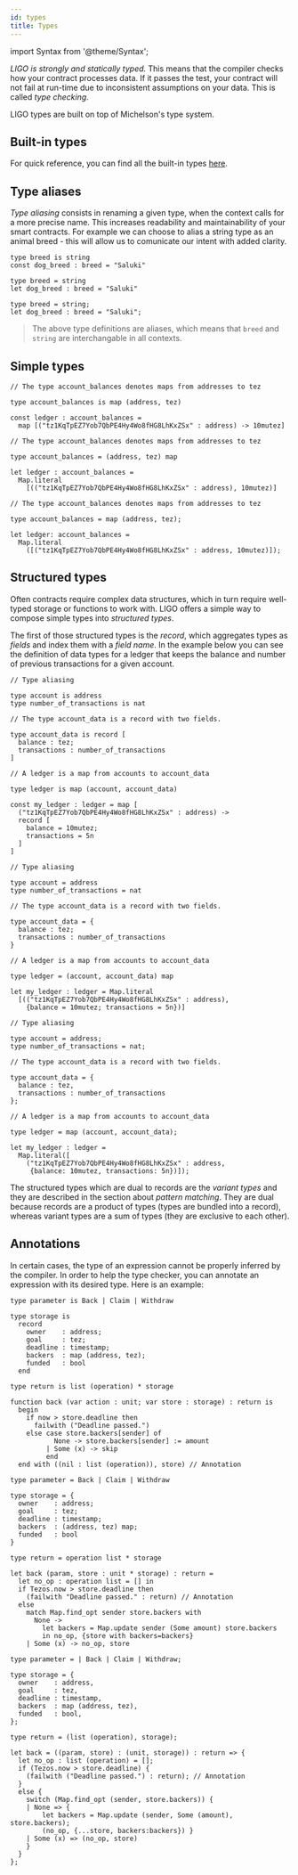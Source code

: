 ```yaml
---
id: types
title: Types
---
```


import Syntax from '@theme/Syntax';

*LIGO is strongly and statically typed.* This means that the compiler
checks how your contract processes data. If it passes the test, your
contract will not fail at run-time due to inconsistent assumptions on
your data. This is called *type checking*.

LIGO types are built on top of Michelson's type system.

## Built-in types

For quick reference, you can find all the built-in types [here](https://gitlab.com/ligolang/ligo/blob/dev/src/passes/operators/operators.ml#L35).

## Type aliases

*Type aliasing* consists in renaming a given type, when the context
calls for a more precise name. This increases readability and
maintainability of your smart contracts. For example we can choose to
alias a string type as an animal breed - this will allow us to
comunicate our intent with added clarity.


<Syntax syntax="pascaligo">

```pascaligo group=a
type breed is string
const dog_breed : breed = "Saluki"
```

</Syntax>
<Syntax syntax="cameligo">

```cameligo group=a
type breed = string
let dog_breed : breed = "Saluki"
```

</Syntax>
<Syntax syntax="reasonligo">

```reasonligo group=a
type breed = string;
let dog_breed : breed = "Saluki";
```

</Syntax>


> The above type definitions are aliases, which means that `breed` and
> `string` are interchangable in all contexts.

## Simple types


<Syntax syntax="pascaligo">

```pascaligo group=b
// The type account_balances denotes maps from addresses to tez

type account_balances is map (address, tez)

const ledger : account_balances =
  map [("tz1KqTpEZ7Yob7QbPE4Hy4Wo8fHG8LhKxZSx" : address) -> 10mutez]
```

</Syntax>
<Syntax syntax="cameligo">

```cameligo group=b
// The type account_balances denotes maps from addresses to tez

type account_balances = (address, tez) map

let ledger : account_balances =
  Map.literal
    [(("tz1KqTpEZ7Yob7QbPE4Hy4Wo8fHG8LhKxZSx" : address), 10mutez)]
```

</Syntax>
<Syntax syntax="reasonligo">

```reasonligo group=b
// The type account_balances denotes maps from addresses to tez

type account_balances = map (address, tez);

let ledger: account_balances =
  Map.literal
    ([("tz1KqTpEZ7Yob7QbPE4Hy4Wo8fHG8LhKxZSx" : address, 10mutez)]);
```

</Syntax>


## Structured types

Often contracts require complex data structures, which in turn require
well-typed storage or functions to work with. LIGO offers a simple way
to compose simple types into *structured types*.

The first of those structured types is the *record*, which aggregates
types as *fields* and index them with a *field name*. In the example
below you can see the definition of data types for a ledger that keeps
the balance and number of previous transactions for a given account.


<Syntax syntax="pascaligo">

```pascaligo group=c
// Type aliasing

type account is address
type number_of_transactions is nat

// The type account_data is a record with two fields.

type account_data is record [
  balance : tez;
  transactions : number_of_transactions
]

// A ledger is a map from accounts to account_data

type ledger is map (account, account_data)

const my_ledger : ledger = map [
  ("tz1KqTpEZ7Yob7QbPE4Hy4Wo8fHG8LhKxZSx" : address) ->
  record [
    balance = 10mutez;
    transactions = 5n
  ]
]
```

</Syntax>
<Syntax syntax="cameligo">

```cameligo group=c
// Type aliasing

type account = address
type number_of_transactions = nat

// The type account_data is a record with two fields.

type account_data = {
  balance : tez;
  transactions : number_of_transactions
}

// A ledger is a map from accounts to account_data

type ledger = (account, account_data) map

let my_ledger : ledger = Map.literal
  [(("tz1KqTpEZ7Yob7QbPE4Hy4Wo8fHG8LhKxZSx" : address),
    {balance = 10mutez; transactions = 5n})]
```

</Syntax>
<Syntax syntax="reasonligo">

```reasonligo group=c
// Type aliasing

type account = address;
type number_of_transactions = nat;

// The type account_data is a record with two fields.

type account_data = {
  balance : tez,
  transactions : number_of_transactions
};

// A ledger is a map from accounts to account_data

type ledger = map (account, account_data);

let my_ledger : ledger =
  Map.literal([
    ("tz1KqTpEZ7Yob7QbPE4Hy4Wo8fHG8LhKxZSx" : address,
     {balance: 10mutez, transactions: 5n})]);
```

The structured types which are dual to records are the *variant types*
and they are described in the section about *pattern matching*. They
are dual because records are a product of types (types are bundled
into a record), whereas variant types are a sum of types (they are
exclusive to each other).

</Syntax>


## Annotations

In certain cases, the type of an expression cannot be properly
inferred by the compiler. In order to help the type checker, you can
annotate an expression with its desired type. Here is an example:



<Syntax syntax="pascaligo">

```pascaligo group=d
type parameter is Back | Claim | Withdraw

type storage is
  record
    owner    : address;
    goal     : tez;
    deadline : timestamp;
    backers  : map (address, tez);
    funded   : bool
  end

type return is list (operation) * storage

function back (var action : unit; var store : storage) : return is
  begin
    if now > store.deadline then
      failwith ("Deadline passed.")
    else case store.backers[sender] of
           None -> store.backers[sender] := amount
         | Some (x) -> skip
         end
  end with ((nil : list (operation)), store) // Annotation
```

</Syntax>
<Syntax syntax="cameligo">

```cameligo group=d
type parameter = Back | Claim | Withdraw

type storage = {
  owner    : address;
  goal     : tez;
  deadline : timestamp;
  backers  : (address, tez) map;
  funded   : bool
}

type return = operation list * storage

let back (param, store : unit * storage) : return =
  let no_op : operation list = [] in
  if Tezos.now > store.deadline then
    (failwith "Deadline passed." : return) // Annotation
  else
    match Map.find_opt sender store.backers with
      None ->
        let backers = Map.update sender (Some amount) store.backers
        in no_op, {store with backers=backers}
    | Some (x) -> no_op, store
```

</Syntax>
<Syntax syntax="reasonligo">

```reasonligo group=d
type parameter = | Back | Claim | Withdraw;

type storage = {
  owner    : address,
  goal     : tez,
  deadline : timestamp,
  backers  : map (address, tez),
  funded   : bool,
};

type return = (list (operation), storage);

let back = ((param, store) : (unit, storage)) : return => {
  let no_op : list (operation) = [];
  if (Tezos.now > store.deadline) {
    (failwith ("Deadline passed.") : return); // Annotation
  }
  else {
    switch (Map.find_opt (sender, store.backers)) {
    | None => {
        let backers = Map.update (sender, Some (amount), store.backers);
        (no_op, {...store, backers:backers}) }
    | Some (x) => (no_op, store)
    }
  }
};
```

</Syntax>

